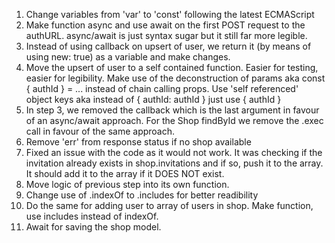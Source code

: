 1. Change variables from 'var' to 'const' following the latest ECMAScript
2. Make function async and use await on the first POST request to the authURL. async/await is just syntax sugar but it still far more legible.
3. Instead of using callback on upsert of user, we return it (by means of using new: true) as a variable and make changes.
4. Move the upsert of user to a self contained function. Easier for testing, easier for legibility. Make use of the deconstruction of params aka const { authId } = ... instead of chain calling props. Use 'self referenced' object keys aka instead of { authId: authId } just use { authId }
5. In step 3, we removed the callback which is the last argument in favour of an async/await approach. For the Shop findById we remove the .exec call in favour of the same approach.
6. Remove 'err' from response status if no shop available
7. Fixed an issue with the code as it would not work. It was checking if the invitation already exists in shop.invitations and if so, push it to the array. It should add it to the array if it DOES NOT exist.
8. Move logic of previous step into its own function.
9. Change use of .indexOf to .includes for better readibility
10. Do the same for adding user to array of users in shop. Make function, use includes instead of indexOf.
11. Await for saving the shop model.
